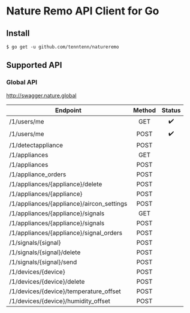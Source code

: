 # Nature Remo API Client for Go

## Install

```
$ go get -u github.com/tenntenn/natureremo
```

## Supported API

### Global API

http://swagger.nature.global

|                 Endpoint                | Method |     Status       |
|-----------------------------------------|:------:|:----------------:|
|/1/users/me                              | GET    |:heavy_check_mark:|
|/1/users/me                              | POST   |:heavy_check_mark:|
|/1/detectappliance                       | POST   |                  |
|/1/appliances                            | GET    |                  |
|/1/appliances                            | POST   |                  |
|/1/appliance_orders                      | POST   |                  |
|/1/appliances/{appliance}/delete         | POST   |                  |
|/1/appliances/{appliance}                | POST   |                  |
|/1/appliances/{appliance}/aircon_settings| POST   |                  |
|/1/appliances/{appliance}/signals        | GET    |                  |
|/1/appliances/{appliance}/signals        | POST   |                  |
|/1/appliances/{appliance}/signal_orders  | POST   |                  |
|/1/signals/{signal}                      | POST   |                  |
|/1/signals/{signal}/delete               | POST   |                  |
|/1/signals/{signal}/send                 | POST   |                  |
|/1/devices/{device}                      | POST   |                  |
|/1/devices/{device}/delete               | POST   |                  |
|/1/devices/{device}/temperature_offset   | POST   |                  |
|/1/devices/{device}/humidity_offset      | POST   |                  |
